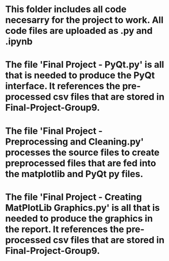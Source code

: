 # This folder includes all code necesarry for the project to work. All code files are uploaded as .py and .ipynb
# The file 'Final Project - PyQt.py' is all that is needed to produce the PyQt interface. It references the pre-processed csv files that are stored in Final-Project-Group9.
# The file 'Final Project - Preprocessing and Cleaning.py' processes the source files to create preprocessed files that are fed into the matplotlib and PyQt py files.
# The file 'Final Project - Creating MatPlotLib Graphics.py' is all that is needed to produce the graphics in the report. It references the pre-processed csv files that are stored in Final-Project-Group9.
